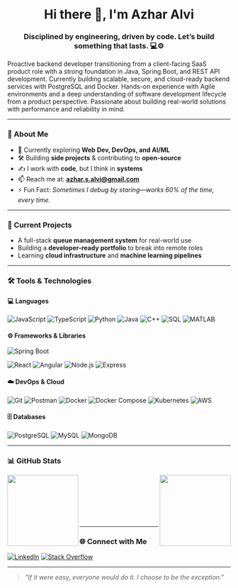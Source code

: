 <h1 align="center">Hi there 👋, I'm Azhar Alvi</h1>
<h3 align="center">Disciplined by engineering, driven by code. Let’s build something that lasts. 💻⚙️</h3>

Proactive backend developer transitioning from a client-facing SaaS product role with a strong foundation in Java, Spring Boot, and REST API development. Currently building scalable, secure, and cloud-ready backend services with PostgreSQL and Docker. Hands-on experience with Agile environments and a deep understanding of software development lifecycle from a product perspective. Passionate about building real-world solutions with performance and reliability in mind.

---

### 🧠 About Me
- 🔭 Currently exploring **Web Dev, DevOps, and AI/ML**
- 🛠️ Building **side projects** & contributing to **open-source**
- ✍️ I work with **code**, but I think in **systems**
- 📫 Reach me at: **azhar.s.alvi@gmail.com**
- ⚡ Fun Fact: *Sometimes I debug by staring—works 60% of the time, every time.*

---

### 🚧 Current Projects
- A full-stack **queue management system** for real-world use
- Building a **developer-ready portfolio** to break into remote roles
- Learning **cloud infrastructure** and **machine learning pipelines**

---

### 🛠️ Tools & Technologies

#### 💻 Languages  
![JavaScript](https://img.shields.io/badge/-JavaScript-black?style=flat&logo=javascript)
![TypeScript](https://img.shields.io/badge/-TypeScript-black?style=flat&logo=typescript)
![Python](https://img.shields.io/badge/-Python-black?style=flat&logo=python)
![Java](https://img.shields.io/badge/-Java-black?style=flat&logo=java)
![C++](https://img.shields.io/badge/-C++-black?style=flat&logo=cplusplus)
![SQL](https://img.shields.io/badge/-SQL-black?style=flat&logo=mysql)
![MATLAB](https://img.shields.io/badge/-MATLAB-black?style=flat&logo=mathworks)

#### ⚙️ Frameworks & Libraries  
![Spring Boot](https://img.shields.io/badge/-Spring%20Boot-black?style=flat&logo=springboot)
<!-- (![JPA](https://img.shields.io/badge/-JPA-black?style=flat&logo=java) ) -->
<!--![Hibernate](https://img.shields.io/badge/-Hibernate-black?style=flat&logo=hibernate) -->
![React](https://img.shields.io/badge/-React-black?style=flat&logo=react)
![Angular](https://img.shields.io/badge/-Angular-black?style=flat&logo=angular)
![Node.js](https://img.shields.io/badge/-Node.js-black?style=flat&logo=node.js)
![Express](https://img.shields.io/badge/-Express-black?style=flat&logo=express)
<!--![Django](https://img.shields.io/badge/-Django-black?style=flat&logo=django) -->

#### ☁️ DevOps & Cloud  
![Git](https://img.shields.io/badge/-Git-black?style=flat&logo=git)
![Postman](https://img.shields.io/badge/-Postman-black?style=flat&logo=postman)
![Docker](https://img.shields.io/badge/-Docker-black?style=flat&logo=docker)
![Docker Compose](https://img.shields.io/badge/-Docker%20Compose-black?style=flat&logo=docker)
![Kubernetes](https://img.shields.io/badge/-Kubernetes-black?style=flat&logo=kubernetes)
![AWS](https://img.shields.io/badge/-AWS-black?style=flat&logo=amazonaws)

#### 🗄️ Databases  
![PostgreSQL](https://img.shields.io/badge/-PostgreSQL-black?style=flat&logo=postgresql)
![MySQL](https://img.shields.io/badge/-MySQL-black?style=flat&logo=mysql)
![MongoDB](https://img.shields.io/badge/-MongoDB-black?style=flat&logo=mongodb)

---

### 📊 GitHub Stats

<p>
  <img align="left" src="https://github-readme-stats.vercel.app/api?username=azharsaeedalvi&theme=tokyonight&show_icons=true" height="160"/>
  <img align="right" src="https://github-readme-streak-stats.herokuapp.com/?user=azharsaeedalvi&theme=tokyonight" height="160"/>
</p>

<br/><br/><br/><br/><br/><br/>

---

### 🌐 Connect with Me

[![LinkedIn](https://img.shields.io/badge/-LinkedIn-blue?style=flat&logo=linkedin)](https://linkedin.com/in/azharsaeedalvi)
[![Stack Overflow](https://img.shields.io/badge/-StackOverflow-FE7A16?style=flat&logo=stack-overflow&logoColor=white)](https://stackoverflow.com/users/22047695/crypt)

---

> *"If it were easy, everyone would do it. I choose to be the exception."*
